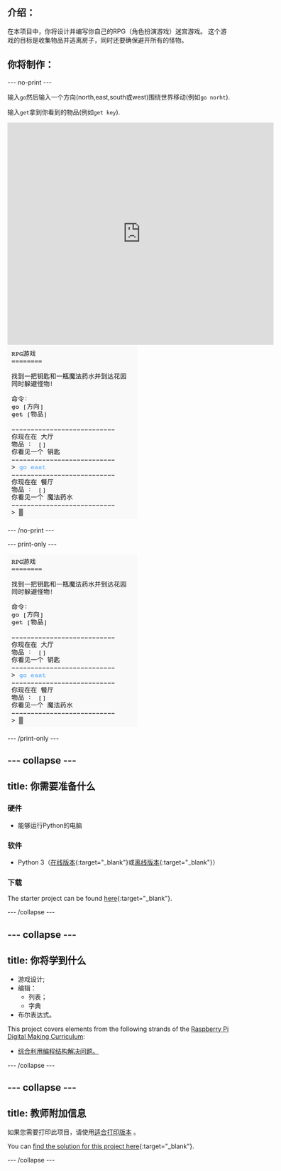 ## 介绍：

在本项目中，你将设计并编写你自己的RPG（角色扮演游戏）迷宫游戏。 这个游戏的目标是收集物品并逃离房子，同时还要确保避开所有的怪物。

## 你将制作：

\--- no-print \---

输入`go`然后输入一个方向(north,east,south或west)围绕世界移动(例如`go norht`).

输入`get`拿到你看到的物品(例如`get key`).

<div class="trinket">
  <iframe src="https://trinket.io/embed/python/d06adeb527?outputOnly=true&start=result" width="600" height="500" frameborder="0" marginwidth="0" marginheight="0" allowfullscreen>
  </iframe>
  <img src="images/rpg-finished.png">
</div>

\--- /no-print \---

\--- print-only \---

![完成项目](images/rpg-finished.png)

\--- /print-only \---

## \--- collapse \---

## title: 你需要准备什么

### 硬件

+ 能够运行Python的电脑

### 软件

+ Python 3（[在线版本](https://trinket.io/){:target="_blank"}或[离线版本](https://www.python.org/downloads/){:target="_blank"}）

### 下载

The starter project can be found [here](https://rpf.io/p/en/rpg-go){:target="_blank"}.

\--- /collapse \---

## \--- collapse \---

## title: 你将学到什么

+ 游戏设计;
+ 编辑： 
    + 列表；
    + 字典
+ 布尔表达式。

This project covers elements from the following strands of the [Raspberry Pi Digital Making Curriculum](https://rpf.io/curriculum):

+ [综合利用编程结构解决问题。](https://www.raspberrypi.org/curriculum/programming/builder)

\--- /collapse \---

## \--- collapse \---

## title: 教师附加信息

如果您需要打印此项目，请使用[适合打印版本](https://projects.raspberrypi.org/en/projects/rpg/print) 。

You can [find the solution for this project here](https://rpf.io/p/en/rpg-get){:target="_blank"}.

\--- /collapse \---